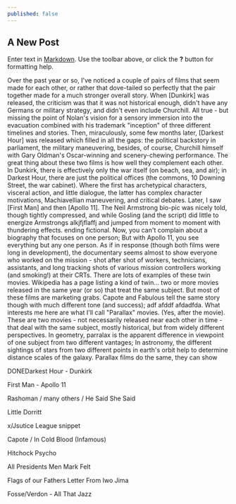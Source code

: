 ```yaml
---
published: false
---
```

## A New Post

Enter text in [Markdown](http://daringfireball.net/projects/markdown/). Use the toolbar above, or click the **?** button for formatting help.

Over the past year or so, I've noticed a couple of pairs of films that seem made for each other, or rather that dove-tailed so perfectly that the pair together made for a much stronger overall story.
When [Dunkirk] was released, the criticism was that it was not historical enough, didn't have any Germans or military strategy, and didn't even include Churchill. All true - but missing the point of Nolan's vision for a sensory immersion into the evacuation combined with his trademark "inception" of three different timelines and stories.  Then, miraculously, some few months later, [Darkest Hour] was released which filled in all the gaps: the political backstory in parliament, the military maneuvering, besides, of course, Churchill himself with Gary Oldman's Oscar-winning and scenery-chewing performance. 
The great thing about these two films is how well they complement each other. In Dunkirk, there is effectively only the war itself (on beach, sea, and air); in Darkest Hour, there are just the political offices (the commons, 10 Downing Street, the war cabinet).  Where the first has archetypical characters, visceral action, and little dialogue, the latter has complex character motivations, Machiavellian maneuvering, and critical debates. 
Later, I saw [First Man] and then [Apollo 11]. The Neil Armstrong bio-pic was nicely told, though tightly compressed, and while Gosling (and the script) did little to energize Armstrongs alkjfjflaffj and jumped from moment to moment with thundering effects. ending fictional. Now, you can't complain about a biography that focuses on one person; But with Apollo 11, you see everything but any one person. As if in response (though both films were long in development), the documentary seems almost to show everyone who worked on the mission - shot after shot of workers, technicians, assistants, and long tracking shots of various mission controllers working (and smoking!) at their CRTs. 
There are lots of examples of these twin movies. Wikipedia has a page listing a kind of twin... two or more movies released in the same year (or so) that treat the same subject. But most of these films are marketing grabs. Capote and Fabulous tell the same story though with much different tone (and success); adf afddf afdadfda. 
What interests me here are what I'll call "Parallax" movies. (Yes, after the movie). These are two movies - not necessarily released near each other in time - that deal with the same subject, mostly historical, but from widely different perspectives. In geometry, parralax is the apparent difference in viewpoint of one subject from two different vantages; In astronomy, the different sightings of stars from two different points in earth's orbit help to determine distance scales of the galaxy. 
Parallax films do the same, they can show 


DONEDarkest Hour - Dunkirk

First Man - Apollo 11

Rashoman / many others / He Said She Said

Little Dorritt


x/Jsutice League snippet

Capote / In Cold Blood  (Infamous)

Hitchock Psycho

All Presidents Men Mark Felt

Flags of our Fathers Letter From Iwo Jima


Fosse/Verdon  - All That Jazz
